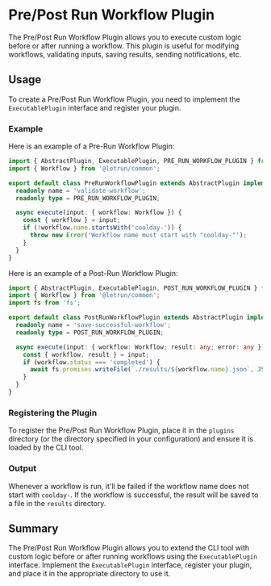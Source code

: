 # Pre/Post Run Workflow Plugin

The Pre/Post Run Workflow Plugin allows you to execute custom logic before or after running a workflow.
This plugin is useful for modifying workflows, validating inputs, saving results, sending notifications, etc.

## Usage

To create a Pre/Post Run Workflow Plugin, you need to implement the `ExecutablePlugin` interface and register your plugin.

### Example

Here is an example of a Pre-Run Workflow Plugin:

```typescript
import { AbstractPlugin, ExecutablePlugin, PRE_RUN_WORKFLOW_PLUGIN } from '@letrun/core';
import { Workflow } from '@letrun/common';

export default class PreRunWorkflowPlugin extends AbstractPlugin implements ExecutablePlugin {
  readonly name = 'validate-workflow';
  readonly type = PRE_RUN_WORKFLOW_PLUGIN;

  async execute(input: { workflow: Workflow }) {
    const { workflow } = input;
    if (!workflow.name.startsWith('coolday-')) {
      throw new Error('Workflow name must start with "coolday-"');
    }
  }
}
```

Here is an example of a Post-Run Workflow Plugin:

```typescript
import { AbstractPlugin, ExecutablePlugin, POST_RUN_WORKFLOW_PLUGIN } from '@letrun/core';
import { Workflow } from '@letrun/common';
import fs from 'fs';

export default class PostRunWorkflowPlugin extends AbstractPlugin implements ExecutablePlugin {
  readonly name = 'save-successful-workflow';
  readonly type = POST_RUN_WORKFLOW_PLUGIN;

  async execute(input: { workflow: Workflow; result: any; error: any }) {
    const { workflow, result } = input;
    if (workflow.status === 'completed') {
      await fs.promises.writeFile(`./results/${workflow.name}.json`, JSON.stringify(result));
    }
  }
}
```

### Registering the Plugin

To register the Pre/Post Run Workflow Plugin, place it in the `plugins` directory (or the directory specified in your configuration) and ensure it is loaded by the CLI tool.

### Output

Whenever a workflow is run, it'll be failed if the workflow name does not start with `coolday-`.
If the workflow is successful, the result will be saved to a file in the `results` directory.

## Summary

The Pre/Post Run Workflow Plugin allows you to extend the CLI tool with custom logic before or after running workflows using the `ExecutablePlugin` interface.
Implement the `ExecutablePlugin` interface, register your plugin, and place it in the appropriate directory to use it.
